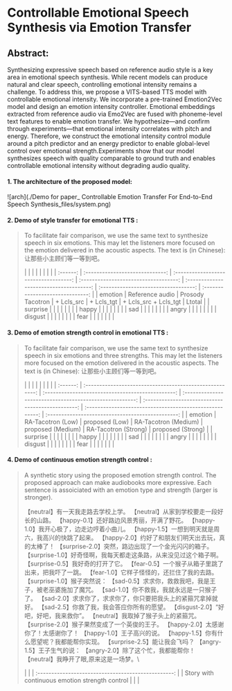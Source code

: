 # Controllable Emotional Speech Synthesis via Emotion Transfer

## Abstract:

Synthesizing expressive speech based on reference audio style is a key area in emotional speech synthesis. While recent models can produce natural and clear speech, controlling emotional intensity remains a challenge. To address this, we propose a VITS-based TTS model with controllable emotional intensity. We incorporate a pre-trained Emotion2Vec model and design an emotion intensity controller. Emotional embeddings extracted from reference audio via Emo2Vec are fused with phoneme-level text features to enable emotion transfer. We hypothesize—and confirm through experiments—that emotional intensity correlates with pitch and energy. Therefore, we construct the emotional intensity control module around a pitch predictor and an energy predictor to enable global-level control over emotional strength.Experiments show that our model synthesizes speech with quality comparable to ground truth and enables controllable emotional intensity without degrading audio quality.

#### 1. The architecture of the proposed model:

![arch](./Demo for paper_ Controllable Emotion Transfer For End-to-End Speech Synthesis_files/system.png)

#### 2. Demo of style transfer for emotional TTS :

> To facilitate fair comparison, we use the same text to synthesize speech in six emotions. This may let the listeners more focused on the emotion delivered in the acoustic aspects. The text is (in Chinese): 让那些小主顾们等一等到吧。
> 
> |          |                                 |                                       |                                       |                                         |                                      |                                  |
| :------: | :-----------------------------: | :-----------------------------------: | :-----------------------------------: | :-------------------------------------: | :----------------------------------: | :------------------------------: |
|  emotion |         Reference audio         |            Prosody Tacotron           |              + Lcls\_src              |               + Lcls\_tgt               |        + Lcls\_src + Lcls\_tgt       |              Ltotal              |
| surprise | [](samples/original/210498.wav) | [](samples/refnet/101020-21-Mref.wav) | [](samples/nodencl/101020-21-Mnd.wav) | [](samples/noencl/101020-21-noencl.wav) | [](samples/nogram/101020-21-Mng.wav) | [](samples/gram/101020-21-M.wav) |
|   happy  | [](samples/original/220184.wav) | [](samples/refnet/101020-22-Mref.wav) | [](samples/nodencl/101020-22-Mnd.wav) | [](samples/noencl/101020-22-noencl.wav) | [](samples/nogram/101020-22-Mng.wav) | [](samples/gram/101020-22-M.wav) |
|    sad   | [](samples/original/230233.wav) | [](samples/refnet/101020-23-Mref.wav) | [](samples/nodencl/101020-23-Mnd.wav) | [](samples/noencl/101020-23-noencl.wav) | [](samples/nogram/101020-23-Mng.wav) | [](samples/gram/101020-23-M.wav) |
|   angry  | [](samples/original/240639.wav) | [](samples/refnet/101020-24-Mref.wav) | [](samples/nodencl/101020-24-Mnd.wav) | [](samples/noencl/101020-24-noencl.wav) | [](samples/nogram/101020-24-Mng.wav) | [](samples/gram/101020-24-M.wav) |
|  disgust | [](samples/original/250564.wav) | [](samples/refnet/101020-25-Mref.wav) | [](samples/nodencl/101020-25-Mnd.wav) | [](samples/noencl/101020-25-noencl.wav) | [](samples/nogram/101020-25-Mng.wav) | [](samples/gram/101020-25-M.wav) |
|   fear   | [](samples/original/260554.wav) | [](samples/refnet/101020-26-Mref.wav) | [](samples/nodencl/101020-26-Mnd.wav) | [](samples/noencl/101020-26-noencl.wav) | [](samples/nogram/101020-26-Mng.wav) | [](samples/gram/101020-26-M.wav) |
> 
> 

#### 3. Demo of emotion strength control in emotional TTS :

> To facilitate fair comparison, we use the same text to synthesize speech in six emotions and three strengths. This may let the listeners more focused on the emotion delivered in the acoustic aspects. The text is (in Chinese): 让那些小主顾们等一等到吧。
> 
> |          |                                                          |                                                   |                                                          |                                                   |                                                          |                                                   |
| :------: | :------------------------------------------------------: | :-----------------------------------------------: | :------------------------------------------------------: | :-----------------------------------------------: | :------------------------------------------------------: | :-----------------------------------------------: |
|  emotion |                     RA-Tacotron (Low)                    |                   proposed (Low)                  |                   RA-Tacotron (Medium)                   |                 proposed (Medium)                 |                   RA-Tacotron (Strong)                   |                 proposed (Strong)                 |
| surprise | [](samples/strength_control/ra/101020-surprise-L-ra.wav) | [](samples/strength_control/o3_3/101020-21-L.wav) | [](samples/strength_control/ra/101020-surprise-M-ra.wav) | [](samples/strength_control/o3_3/101020-21-M.wav) | [](samples/strength_control/ra/101020-surprise-H-ra.wav) | [](samples/strength_control/o3_3/101020-21-H.wav) |
|   happy  |   [](samples/strength_control/ra/101020-happy-L-ra.wav)  | [](samples/strength_control/o3_3/101020-22-L.wav) |   [](samples/strength_control/ra/101020-happy-M-ra.wav)  | [](samples/strength_control/o3_3/101020-22-M.wav) |   [](samples/strength_control/ra/101020-happy-H-ra.wav)  | [](samples/strength_control/o3_3/101020-22-H.wav) |
|    sad   |    [](samples/strength_control/ra/101020-sad-L-ra.wav)   | [](samples/strength_control/o3_3/101020-23-L.wav) |    [](samples/strength_control/ra/101020-sad-M-ra.wav)   | [](samples/strength_control/o3_3/101020-23-M.wav) |    [](samples/strength_control/ra/101020-sad-H-ra.wav)   | [](samples/strength_control/o3_3/101020-23-H.wav) |
|   angry  |   [](samples/strength_control/ra/101020-angry-L-ra.wav)  | [](samples/strength_control/o3_3/101020-24-L.wav) |   [](samples/strength_control/ra/101020-angry-M-ra.wav)  | [](samples/strength_control/o3_3/101020-24-M.wav) |   [](samples/strength_control/ra/101020-angry-H-ra.wav)  | [](samples/strength_control/o3_3/101020-24-H.wav) |
|  disgust |  [](samples/strength_control/ra/101020-disgust-L-ra.wav) | [](samples/strength_control/o3_3/101020-25-L.wav) |  [](samples/strength_control/ra/101020-disgust-M-ra.wav) | [](samples/strength_control/o3_3/101020-25-M.wav) |  [](samples/strength_control/ra/101020-disgust-H-ra.wav) | [](samples/strength_control/o3_3/101020-25-H.wav) |
|   fear   |   [](samples/strength_control/ra/101020-fear-L-ra.wav)   | [](samples/strength_control/o3_3/101020-26-L.wav) |   [](samples/strength_control/ra/101020-fear-M-ra.wav)   | [](samples/strength_control/o3_3/101020-26-M.wav) |   [](samples/strength_control/ra/101020-fear-H-ra.wav)   | [](samples/strength_control/o3_3/101020-26-H.wav) |
> 
> 

#### 4. Demo of continuous emotion strength control :

> A synthetic story using the proposed emotion strength control. The proposed approach can make audiobooks more expressive. Each sentence is assoiciated with an emotion type and strength (larger is stronger).
> 
> 【neutral】有一天我走路去学校上学。
> 【neutral】从家到学校要走一段好长的山路。
> 【happy-0.1】还好路边风景秀丽，开满了野花。
> 【happy-1.0】我开心极了，边走边哼着小曲儿。
> 【happy-1.5】一想到明天就是周六，我高兴的快跳了起来。
> 【happy-2.0】约好了和朋友们明天出去玩，真的太棒了！
> 【surprise-2.0】突然，路边出现了一个金光闪闪的箱子。
> 【surprise-1.0】好奇怪啊，我每天都走这条路，从来没见过这个箱子啊。
> 【surprise-0.5】我好奇的打开了它。
> 【fear-0.5】一个猴子从箱子里跳了出来，把我吓了一跳。
> 【fear-1.0】它样子怪怪的，还拦住了我的去路。
> 【surprise-1.0】猴子突然说：
> 【sad-0.5】求求你，救救我吧，我是王子，被老巫婆施加了魔咒。
> 【sad-1.0】你不救我，我就永远是一只猴子了。
> 【sad-2.0】求求你了，求求你了，你只要把我头上的紧箍咒拿掉就好。
> 【sad-2.5】你救了我，我会答应你所有的愿望。
> 【disgust-2.0】“好吧，好吧，我来救你”。
> 【neutral】我取掉了猴子头上的紧箍咒。
> 【surprise-2.0】猴子果然变成了一个英俊的王子。
> 【happy-2.0】太感谢你了！太感谢你了！
> 【happy-1.0】王子高兴的说。
> 【happy-1.5】你有什么愿望呢？我都能帮你实现。
> 【surprise-2.5】能让我会飞吗？
> 【angry-1.5】王子生气的说：
> 【angry-2.0】除了这个忙，我都能帮你！
> 【neutral】我睁开了眼,原来这是一场梦。\
> 
> |                                                     |
| :-------------------------------------------------: |
|    Story with continuous emotion strength control   |
| [](samples/story_wavernn_nosile_2/newstory_all.wav) |

> 
> 

